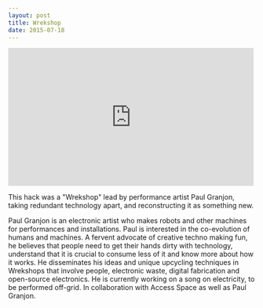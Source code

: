 ```yaml
---
layout: post
title: Wrekshop
date: 2015-07-18
---
```



<iframe src="https://player.vimeo.com/video/133991744" width="500" height="281" frameborder="0" webkitallowfullscreen mozallowfullscreen allowfullscreen></iframe>

This hack was a "Wrekshop" lead by performance artist Paul Granjon,
taking redundant technology apart, and reconstructing it as something
new.

Paul Granjon is an electronic artist who makes robots and other
machines for performances and installations. Paul is interested in the
co-evolution of humans and machines. A fervent advocate of creative
techno making fun, he believes that people need to get their hands
dirty with technology, understand that it is crucial to consume less
of it and know more about how it works. He disseminates his ideas and
unique upcycling techniques in Wrekshops that involve people,
electronic waste, digital fabrication and open-source electronics. He
is currently working on a song on electricity, to be performed
off-grid. In collaboration with Access Space as well as Paul Granjon.
